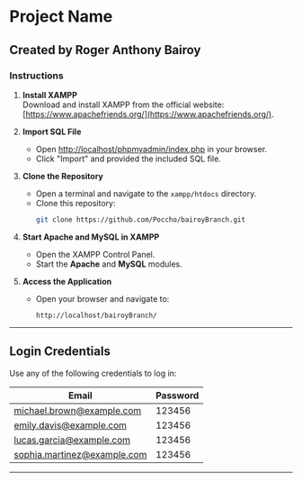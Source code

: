 # Project Name

## Created by Roger Anthony Bairoy

### Instructions

1. **Install XAMPP**  
   Download and install XAMPP from the official website: [https://www.apachefriends.org/](https://www.apachefriends.org/).

2. **Import SQL File**  
   - Open [http://localhost/phpmyadmin/index.php](http://localhost/phpmyadmin/index.php) in your browser.  
   - Click "Import" and provided the included SQL file.  

3. **Clone the Repository**  
   - Open a terminal and navigate to the `xampp/htdocs` directory.  
   - Clone this repository:  
     ```bash
     git clone https://github.com/Poccho/bairoyBranch.git
     ```  

4. **Start Apache and MySQL in XAMPP**  
   - Open the XAMPP Control Panel.  
   - Start the **Apache** and **MySQL** modules.  

5. **Access the Application**  
   - Open your browser and navigate to:  
     ```
     http://localhost/bairoyBranch/
     ```   

---
## Login Credentials

Use any of the following credentials to log in:  

| **Email**                       | **Password** |
|----------------------------------|--------------|
| michael.brown@example.com       | 123456       |
| emily.davis@example.com         | 123456       |
| lucas.garcia@example.com        | 123456       |
| sophia.martinez@example.com     | 123456       |

---
